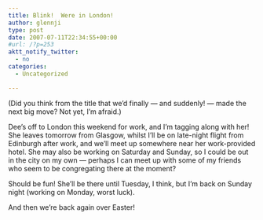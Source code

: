 ```yaml
---
title: Blink!  Were in London!
author: glennji
type: post
date: 2007-07-11T22:34:55+00:00
#url: /?p=253
aktt_notify_twitter:
  - no
categories:
  - Uncategorized

---
```

(Did you think from the title that we&#8217;d finally &#8212; and suddenly! &#8212; made the next big move? Not yet, I&#8217;m afraid.)
  
Dee&#8217;s off to London this weekend for work, and I&#8217;m tagging along with her! She leaves tomorrow from Glasgow, whilst I&#8217;ll be on late-night flight from Edinburgh after work, and we&#8217;ll meet up somewhere near her work-provided hotel. She may also be working on Saturday and Sunday, so I could be out in the city on my own &#8212; perhaps I can meet up with some of my friends who seem to be congregating there at the moment?
  
Should be fun! She&#8217;ll be there until Tuesday, I think, but I&#8217;m back on Sunday night (working on Monday, worst luck).
  
And then we&#8217;re back again over Easter!
